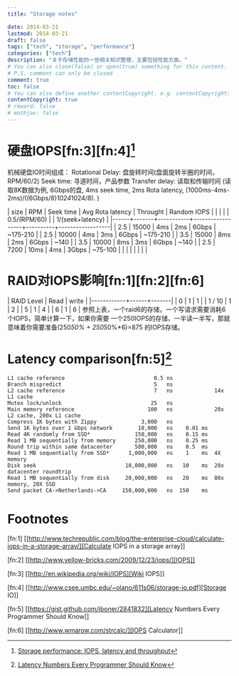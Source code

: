 ```yaml
---
title: "Storage notes"

date: 2014-03-21
lastmod: 2014-03-21
draft: false
tags: ["tech", "storage", "performance"]
categories: ["tech"]
description: "关于存储性能的一些相关知识整理，主要包括性能方面。"
# You can also close(false) or open(true) something for this content.
# P.S. comment can only be closed
comment: true
toc: false
# You can also define another contentCopyright. e.g. contentCopyright: "This is another copyright."
contentCopyright: true
# reward: false
# mathjax: false
---
```


# 硬盘IOPS[fn:3][fn:4][^1]

机械硬盘IO时间组成：
Rotational Delay: 盘旋转时间(盘面旋转半圈的时间，RPM/60/2)
Seek time: 寻道时间，产品参数
Transfer delay: 读取和传输时间 (读取8K数据为例, 6Gbps的盘, 4ms seek time, 2ms Rota latency, (1000ms-4ms-2ms)/((6Gbps/8)*1024*1024/8). )

| size |   RPM | Seek time | Avg Rota latency | Throught | Random IOPS      |
|      |       |           | 0.5/(RPM/60)     |          | 1/(seek+latency) |
|------+-------+-----------+------------------+----------+------------------|
|  2.5 | 15000 | 4ms       | 2ms              | 6Gbps    | ~175-210         |
|  2.5 | 10000 | 4ms       | 3ms              | 6Gbps    | ~175-210         |
|  3.5 | 15000 | 8ms       | 2ms              | 6Gbps    | ~140             |
|  3.5 | 10000 | 8ms       | 3ms              | 6Gbps    | ~140             |
|  2.5 |  7200 | 10ms      | 4ms              | 3Gbps    | ~75-100          |
|      |       |           |                  |          |                  |

# RAID对IOPS影响[fn:1][fn:2][fn:6]

| RAID Level | Read | write |
|------------+------+-------|
|          0 | 1    | 1     |
|     1 / 10 | 1    | 2     |
|          5 | 1    | 4     |
|          6 | 1    | 6     |
参照上表，一个raid6的存储，一个写请求需要消耗6个IOPS，简单计算一下，如果你需要
一个250IOPS的存储，一半读一半写，那就意味着你需要准备(250*50% + 250*50%*6)=875
的IOPS存储。

# Latency comparison[fn:5][^2]

``` shell
L1 cache reference                            0.5 ns
Branch mispredict                             5   ns
L2 cache reference                            7   ns             14x L1 cache
Mutex lock/unlock                            25   ns
Main memory reference                       100   ns             20x L2 cache, 200x L1 cache
Compress 1K bytes with Zippy              3,000   ns
Send 1K bytes over 1 Gbps network        10,000   ns    0.01 ms
Read 4K randomly from SSD*              150,000   ns    0.15 ms
Read 1 MB sequentially from memory      250,000   ns    0.25 ms
Round trip within same datacenter       500,000   ns    0.5  ms
Read 1 MB sequentially from SSD*      1,000,000   ns    1    ms  4X memory
Disk seek                            10,000,000   ns   10    ms  20x datacenter roundtrip
Read 1 MB sequentially from disk     20,000,000   ns   20    ms  80x memory, 20X SSD
Send packet CA->Netherlands->CA     150,000,000   ns  150    ms
```

# Footnotes

[fn:1] [[http://www.techrepublic.com/blog/the-enterprise-cloud/calculate-iops-in-a-storage-array/][Calculate IOPS in a storage array]]

[fn:2] [[http://www.yellow-bricks.com/2009/12/23/iops/][IOPS]]

[fn:3] [[http://en.wikipedia.org/wiki/IOPS][Wiki IOPS]]

[fn:4] [[http://www.csee.umbc.edu/~olano/611s06/storage-io.pdf][Storage IO]]

[fn:5] [[https://gist.github.com/jboner/2841832][Latency Numbers Every Programmer Should Know]]

[fn:6] [[http://www.wmarow.com/strcalc/][IOPS Calculator]]

[^1]: [Storage performance: IOPS, latency and throughput](http://rickardnobel.se/storage-performance-iops-latency-throughput/)

[^2]: [Latency Numbers Every Programmer Should Know](https://people.eecs.berkeley.edu/~rcs/research/interactive_latency.html)
